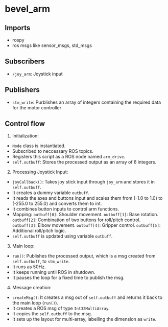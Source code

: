 # bevel_arm

## Imports
  - rospy
  - ros msgs like sensor_msgs, std_msgs

## Subscribers
  - `/joy_arm`: Joystick input

## Publishers
  - `stm_write`: Purblishes an array of integers containing the required data for the motor controller

## Control flow
  1. Initialization:
  - `Node` class is instantiated.
  - Subscribed to neccessary ROS topics.
  - Registers this script as a ROS node named `arm_drive`.
  - `self.outbuff`: Stores the processed output as an array of 6 integers.

  2. Processing Joystick Input:
  - `joyCallback()`: Takes joy stick input through `joy_arm` and stores it in `self.outbuff`.
  - It creates a dummy variable `outbuff`.
  - It reads the axes and buttons input and scales them from (-1.0 to 1.0) to (-255.0 to 255.0) and converts them to int.
  - It combines button inputs to control arm functions.
  - Mapping:
    `outbuff[0]`: Shoulder movement.
    `outbuff[1]`: Base rotation.
    `outbuff[2]`: Combination of two buttons for roll/pitch control.
    `outbuff[3]`: Elbow movement.
    `outbuff[4]`: Gripper control.
    `outbuff[5]`: Additional roll/pitch logic.
  - `self.outbuff` is updated using variable `outbuff`.

  3. Main loop:
  - `run()`: Publishes the processed output, which is a msg created from `self.outbuff`, to `stm_write`.
  - It runs as 50Hz.
  - It keeps running until ROS in shutdown.
  - It pauses the loop for a fixed time to publish the msg.

  4. Message creation:
  - `createMsg()`: It creates a msg out of `self.outbuff` and returns it back to the main loop (`run()`).
  - It creates a ROS msg of type `Int32MultiArray`.
  - It copies the `self.outbuff` to the msg.
  - It sets up the layout for multi-array, labelling the dimension as `write`.
